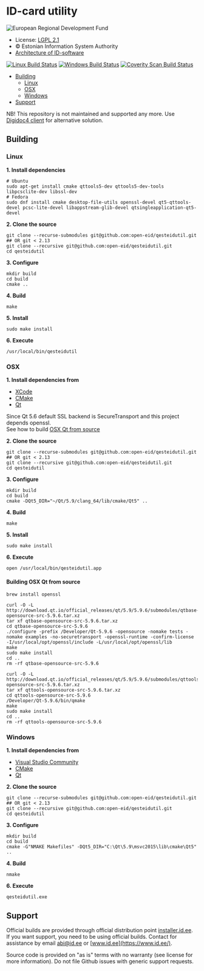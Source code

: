 # ID-card utility

<!-- European Regional Development Fund - DO NOT REMOVE THIS IMAGE BEFORE 05.03.2020 -->
![European Regional Development Fund](https://github.com/e-gov/RIHA-Frontend/raw/master/logo/EU/EU.png)

* License: [LGPL 2.1](LICENSE.LGPL)
* &copy; Estonian Information System Authority
* [Architecture of ID-software](https://open-eid.github.io/)

[![Linux Build Status](https://travis-ci.org/open-eid/qesteidutil.svg?branch=master)](https://travis-ci.org/open-eid/qesteidutil)
[![Windows Build Status](https://ci.appveyor.com/api/projects/status/github/open-eid/qesteidutil?branch=master&svg=true)](https://ci.appveyor.com/project/open-eid/qesteidutil)
[![Coverity Scan Build Status](https://scan.coverity.com/projects/737/badge.svg)](https://scan.coverity.com/projects/737)


  - [Building](#building)
    - [Linux](#linux)
    - [OSX](#osx)
    - [Windows](#windows)
  - [Support](#support)

NB! This repository is not maintained and supported any more. Use [Digidoc4 client](https://github.com/open-eid/DigiDoc4-Client) for alternative solution.

## Building

### Linux

**1. Install dependencies**

    # Ubuntu
    sudo apt-get install cmake qttools5-dev qttools5-dev-tools libpcsclite-dev libssl-dev
    # Fedora
    sudo dnf install cmake desktop-file-utils openssl-devel qt5-qttools-devel pcsc-lite-devel libappstream-glib-devel qtsingleapplication-qt5-devel

**2. Clone the source**

    git clone --recurse-submodules git@github.com:open-eid/qesteidutil.git
    ## OR git < 2.13
    git clone --recursive git@github.com:open-eid/qesteidutil.git
    cd qesteidutil

**3. Configure**

    mkdir build
    cd build
    cmake ..

**4. Build**

    make

**5. Install**

    sudo make install

**6. Execute**

    /usr/local/bin/qesteidutil

### OSX

**1. Install dependencies from**
- [XCode](https://itunes.apple.com/app/xcode/id497799835?mt=12)
- [CMake](https://cmake.org/install/)
- [Qt](https://doc.qt.io/qt-5.9/osx.html)

Since Qt 5.6 default SSL backend is SecureTransport and this project depends openssl.  
See how to build [OSX Qt from source](#building-osx-qt-from-source)

**2. Clone the source**

    git clone --recurse-submodules git@github.com:open-eid/qesteidutil.git
    ## OR git < 2.13
    git clone --recursive git@github.com:open-eid/qesteidutil.git
    cd qesteidutil

**3. Configure**

    mkdir build
    cd build
    cmake -DQt5_DIR="~/Qt/5.9/clang_64/lib/cmake/Qt5" ..

**4. Build**

    make

**5. Install**

    sudo make install

**6. Execute**

    open /usr/local/bin/qesteidutil.app

#### Building OSX Qt from source

    brew install openssl

    curl -O -L http://download.qt.io/official_releases/qt/5.9/5.9.6/submodules/qtbase-opensource-src-5.9.6.tar.xz
    tar xf qtbase-opensource-src-5.9.6.tar.xz
    cd qtbase-opensource-src-5.9.6
    ./configure -prefix /Developer/Qt-5.9.6 -opensource -nomake tests -nomake examples -no-securetransport -openssl-runtime -confirm-license -I/usr/local/opt/openssl/include -L/usr/local/opt/openssl/lib
    make
    sudo make install
    cd ..
    rm -rf qtbase-opensource-src-5.9.6

    curl -O -L http://download.qt.io/official_releases/qt/5.9/5.9.6/submodules/qttools-opensource-src-5.9.6.tar.xz
    tar xf qttools-opensource-src-5.9.6.tar.xz
    cd qttools-opensource-src-5.9.6
    /Developer/Qt-5.9.6/bin/qmake
    make
    sudo make install
    cd ..
    rm -rf qttools-opensource-src-5.9.6

### Windows

**1. Install dependencies from**

- [Visual Studio Community](https://www.visualstudio.com/downloads/)
- [CMake](https://cmake.org/install/)
- [Qt](https://doc.qt.io/qt-5.9/windows-support.html)

**2. Clone the source**

    git clone --recurse-submodules git@github.com:open-eid/qesteidutil.git
    ## OR git < 2.13
    git clone --recursive git@github.com:open-eid/qesteidutil.git
    cd qesteidutil

**3. Configure**

    mkdir build
    cd build
    cmake -G"NMAKE Makefiles" -DQt5_DIR="C:\Qt\5.9\msvc2015\lib\cmake\Qt5" ..

**4. Build**

    nmake

**6. Execute**

    qesteidutil.exe

## Support

Official builds are provided through official distribution point [installer.id.ee](https://installer.id.ee). If you want support, you need to be using official builds. Contact for assistance by email [abi@id.ee](mailto:abi@id.ee) or [www.id.ee](https://www.id.ee/).

Source code is provided on "as is" terms with no warranty (see license for more information). Do not file Github issues with generic support requests.
